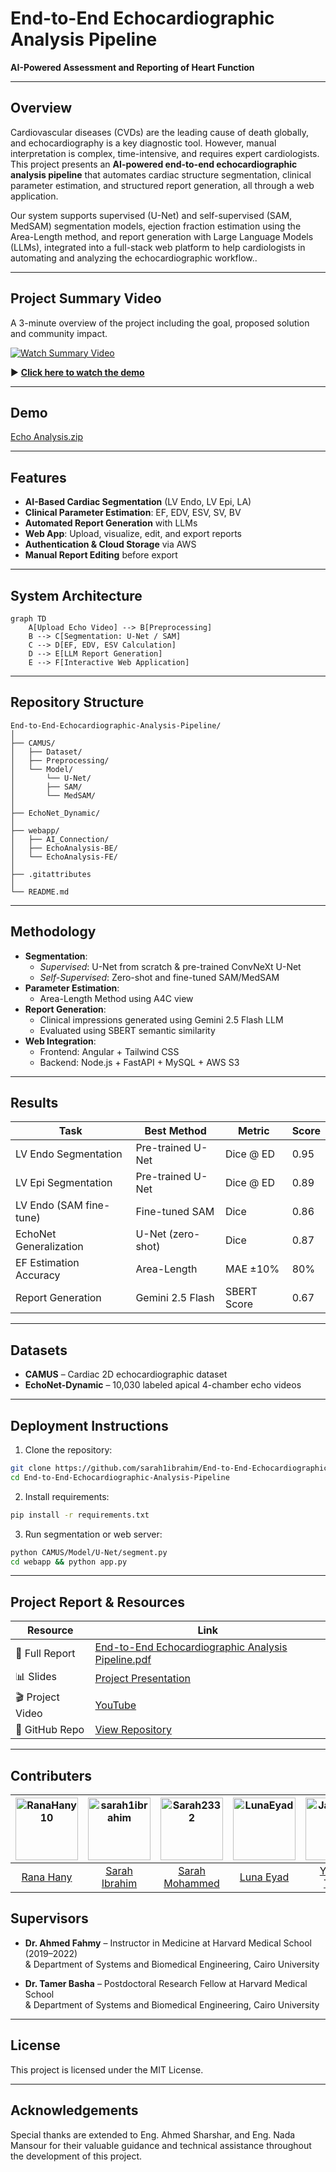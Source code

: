 
# End-to-End Echocardiographic Analysis Pipeline  
**AI-Powered Assessment and Reporting of Heart Function**

---

## Overview

Cardiovascular diseases (CVDs) are the leading cause of death globally, and echocardiography is a key diagnostic tool. However, manual interpretation is complex, time-intensive, and requires expert cardiologists. This project presents an **AI-powered end-to-end echocardiographic analysis pipeline** that automates cardiac structure segmentation, clinical parameter estimation, and structured report generation, all through a web application.

Our system supports supervised (U-Net) and self-supervised (SAM, MedSAM) segmentation models, ejection fraction estimation using the Area-Length method, and report generation with Large Language Models (LLMs), integrated into a full-stack web platform to help cardiologists in automating and analyzing the echocardiographic workflow..

---

## Project Summary Video

A 3-minute overview of the project including the goal, proposed solution and community impact.

[![Watch Summary Video](https://img.youtube.com/vi/ySWKCKW3JVc/0.jpg)](https://www.youtube.com/watch?v=ySWKCKW3JVc) 

▶️ **[Click here to watch the demo](https://www.youtube.com/watch?v=ySWKCKW3JVc)**

---

## Demo

[Echo Analysis.zip](https://github.com/user-attachments/files/21196329/Echo.Analysis.zip)

---

## Features

- **AI-Based Cardiac Segmentation** (LV Endo, LV Epi, LA)
- **Clinical Parameter Estimation**: EF, EDV, ESV, SV, BV
- **Automated Report Generation** with LLMs
- **Web App**: Upload, visualize, edit, and export reports
- **Authentication & Cloud Storage** via AWS
- **Manual Report Editing** before export

---

## System Architecture

```mermaid
graph TD
    A[Upload Echo Video] --> B[Preprocessing]
    B --> C[Segmentation: U-Net / SAM]
    C --> D[EF, EDV, ESV Calculation]
    D --> E[LLM Report Generation]
    E --> F[Interactive Web Application]
```

---

## Repository Structure

```
End-to-End-Echocardiographic-Analysis-Pipeline/
│
├── CAMUS/                          
│   ├── Dataset/                    
│   ├── Preprocessing/                    
│   └── Model/                      
│       └── U-Net/                  
│       ├── SAM/                    
│       └── MedSAM/                    
│
├── EchoNet_Dynamic/    
│
├── webapp/                        
│   ├── AI_Connection/                 
│   ├── EchoAnalysis-BE/              
│   └── EchoAnalysis-FE/              
│
├── .gitattributes
│
└── README.md                     
```

---

## Methodology

- **Segmentation**:
  - *Supervised*: U-Net from scratch & pre-trained ConvNeXt U-Net
  - *Self-Supervised*: Zero-shot and fine-tuned SAM/MedSAM
- **Parameter Estimation**:
  - Area-Length Method using A4C view
- **Report Generation**:
  - Clinical impressions generated using Gemini 2.5 Flash LLM
  - Evaluated using SBERT semantic similarity
- **Web Integration**:
  - Frontend: Angular + Tailwind CSS
  - Backend: Node.js + FastAPI + MySQL + AWS S3

---

## Results

| Task                  | Best Method         | Metric       | Score |
|-----------------------|---------------------|--------------|-------|
| LV Endo Segmentation  | Pre-trained U-Net   | Dice @ ED    | 0.95  |
| LV Epi Segmentation   | Pre-trained U-Net   | Dice @ ED    | 0.89  |
| LV Endo (SAM fine-tune) | Fine-tuned SAM    | Dice          | 0.86  |
| EchoNet Generalization | U-Net (zero-shot)  | Dice         | 0.87  |
| EF Estimation Accuracy | Area-Length        | MAE ±10%     | 80%   |
| Report Generation     | Gemini 2.5 Flash    | SBERT Score  | 0.67  |

---

## Datasets

- **CAMUS** – Cardiac 2D echocardiographic dataset  
- **EchoNet-Dynamic** – 10,030 labeled apical 4-chamber echo videos  

---

## Deployment Instructions

1. Clone the repository:
```bash
git clone https://github.com/sarah1ibrahim/End-to-End-Echocardiographic-Analysis-Pipeline
cd End-to-End-Echocardiographic-Analysis-Pipeline
```

2. Install requirements:
```bash
pip install -r requirements.txt
```

3. Run segmentation or web server:
```bash
python CAMUS/Model/U-Net/segment.py
cd webapp && python app.py
```

---

## Project Report & Resources

| Resource | Link |
|---------|------|
| 📘 Full Report | [End-to-End Echocardiographic Analysis Pipeline.pdf](https://github.com/user-attachments/files/21195165/End-to-End.Echocardiographic.Analysis.Pipeline.pdf) |
| 📊 Slides | [Project Presentation](https://drive.google.com/drive/folders/1lKlK_Hux6uNpz4t7g0Fd8yC8WtnE2CUH?usp=sharing) |
| 🎬 Project Video | [YouTube](https://www.youtube.com/watch?v=ySWKCKW3JVc) |
| 🔗 GitHub Repo | [View Repository](https://github.com/sarah1ibrahim/End-to-End-Echocardiographic-Analysis-Pipeline) |

---

## Contributers

<div align="center">
  
| <a href="https://github.com/RanaHany10"><img src="https://avatars.githubusercontent.com/u/115092108?v=4" width="100px" alt="RanaHany10"></a> | <a href="https://github.com/sarah1ibrahim"><img src="https://avatars.githubusercontent.com/u/115026687?v=4" width="100px" alt="sarah1ibrahim"></a> | <a href="https://github.com/Sarah2332"><img src="https://avatars.githubusercontent.com/u/103162590?v=4" width="100px" alt="Sarah2332"></a> | <a href="https://github.com/LunaEyad"><img src="https://avatars.githubusercontent.com/u/103345380?v=4" width="100px" alt="LunaEyad"></a> | <a href="https://github.com/JasmineTJ"><img src="https://avatars.githubusercontent.com/u/105980355?v=4" width="100px" alt="JasmineTJ"></a> |
|:---:|:---:|:---:|:---:|:---:|
| [Rana Hany](https://github.com/RanaHany10) | [Sarah Ibrahim](https://github.com/Sarah2332) | [Sarah Mohammed](https://github.com/sarah1ibrahim) | [Luna Eyad](https://github.com/LunaEyad) |[Yasmin Tarek](https://github.com/JasmineTJ) |

</div>
 
## Supervisors
- **Dr. Ahmed Fahmy** – Instructor in Medicine at Harvard Medical School (2019–2022)  
  & Department of Systems and Biomedical Engineering, Cairo University  

- **Dr. Tamer Basha** – Postdoctoral Research Fellow at Harvard Medical School  
  & Department of Systems and Biomedical Engineering, Cairo University

---

## License

This project is licensed under the MIT License.

---

## Acknowledgements

Special thanks are extended to Eng. Ahmed Sharshar, and
Eng. Nada Mansour for their valuable guidance and technical
assistance throughout the development of this project.


